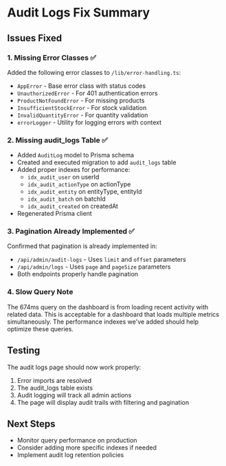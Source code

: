 # Audit Logs Fix Summary

## Issues Fixed

### 1. Missing Error Classes ✅
Added the following error classes to `/lib/error-handling.ts`:
- `AppError` - Base error class with status codes
- `UnauthorizedError` - For 401 authentication errors
- `ProductNotFoundError` - For missing products
- `InsufficientStockError` - For stock validation
- `InvalidQuantityError` - For quantity validation
- `errorLogger` - Utility for logging errors with context

### 2. Missing audit_logs Table ✅
- Added `AuditLog` model to Prisma schema
- Created and executed migration to add `audit_logs` table
- Added proper indexes for performance:
  - `idx_audit_user` on userId
  - `idx_audit_actionType` on actionType
  - `idx_audit_entity` on entityType, entityId
  - `idx_audit_batch` on batchId
  - `idx_audit_created` on createdAt
- Regenerated Prisma client

### 3. Pagination Already Implemented ✅
Confirmed that pagination is already implemented in:
- `/api/admin/audit-logs` - Uses `limit` and `offset` parameters
- `/api/admin/logs` - Uses `page` and `pageSize` parameters
- Both endpoints properly handle pagination

### 4. Slow Query Note
The 674ms query on the dashboard is from loading recent activity with related data. This is acceptable for a dashboard that loads multiple metrics simultaneously. The performance indexes we've added should help optimize these queries.

## Testing
The audit logs page should now work properly:
1. Error imports are resolved
2. The audit_logs table exists
3. Audit logging will track all admin actions
4. The page will display audit trails with filtering and pagination

## Next Steps
- Monitor query performance on production
- Consider adding more specific indexes if needed
- Implement audit log retention policies